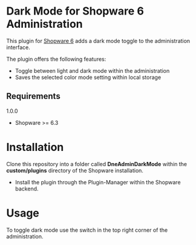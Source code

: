 Dark Mode for Shopware 6 Administration
=====

This plugin for [Shopware 6](https://www.shopware.de) adds a dark mode toggle to the administration interface.

The plugin offers the following features:

* Toggle between light and dark mode within the administration
* Saves the selected color mode setting within local storage

Requirements
-----

1.0.0
* Shopware >= 6.3

Installation
====
Clone this repository into a folder called **DneAdminDarkMode** within the **custom/plugins** directory of the Shopware installation.

* Install the plugin through the Plugin-Manager within the Shopware backend.

Usage
=====
To toggle dark mode use the switch in the top right corner of the administration.
